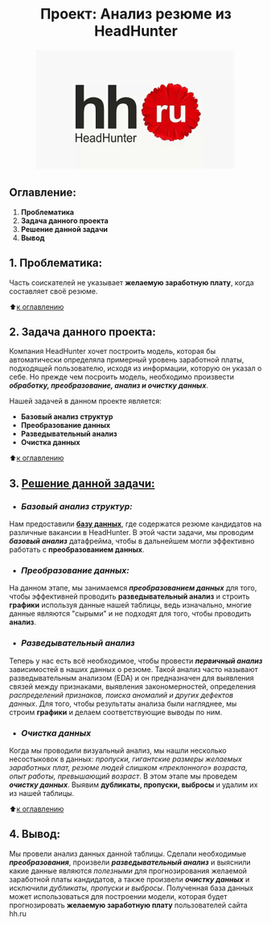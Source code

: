 # <center> Проект: Анализ резюме из HeadHunter </center>

<center> <img src = https://raw.githubusercontent.com/AndreyRysistov/DatasetsForPandas/main/hh%20label.jpg alt="drawing" style="width:400px;"> </center>

## Оглавление:
1. **Проблематика**
2.  **Задача данного проекта**
3. **Решение данной задачи**
4. **Вывод**

## 1. Проблематика:
Часть соискателей не указывает __желаемую заработную плату__, когда составляет своё резюме.

:arrow_up:[к оглавлению](https://github.com/komunist732/sf_data-science/blob/main/Project_1/README.md)

## 2. Задача данного проекта:
Компания HeadHunter хочет построить модель, которая бы автоматически определяла примерный уровень заработной платы, подходящей пользователю, исходя из информации, которую он указал о себе. Но прежде чем посроить модель, необходимо произвести ___обработку, преобразование, анализ и очистку данных___.

Нашей задачей в данном проекте является:
* __Базовый анализ структур__
* __Преобразование данных__
* __Разведывательный анализ__
* __Очистка данных__ 

:arrow_up:[к оглавлению](https://github.com/komunist732/sf_data-science/blob/main/Project_1/README.md)

## 3. [Решение данной задачи:](https://github.com/komunist732/sf_data-science/blob/main/Project_1/%D0%90%D0%BD%D0%B0%D0%BB%D0%B8%D0%B7%20%D1%80%D0%B5%D0%B7%D1%8E%D0%BC%D0%B5%20%20HH.ipynb)
* ### ___Базовый анализ структур:___
Нам предоставили **[базу данных](https://drive.google.com/file/d/1vKcx7xKHDmAtIIz9C7smMjN9aqTJKni0/view?usp=sharing)**, где содержатся резюме кандидатов на различные вакансии в HeadHunter. В этой части задачи, мы проводим ___базовый анализ___ датафрейма, чтобы  в дальнейшем могли эффективно работать с __преобразованием данных__.
* ### ___Преобразование данных:___
На данном этапе, мы занимаемся ___преобразованием данных___ для того, чтобы  эффективней проводить __разведывательный анализ__ и строить __графики__ используя данные нашей таблицы, ведь изначально, многие данные являются "сырыми" и не подходят для того, чтобы проводить __анализ__.
* ### ___Разведывательный анализ___
Теперь у нас есть всё необходимое, чтобы провести ___первичный анализ___ зависимостей в наших данных о резюме. Такой анализ часто называют разведывательным анализом (EDA) и он предназначен для выявления связей между признаками, выявления закономерностей, определения _распределений признаков, поиска аномалий и других дефектов данных_.
Для того, чтобы результаты анализа были нагляднее, мы строим __графики__ и делаем соответствующие выводы по ним.
* ### ___Очистка данных___
Когда мы проводили визуальный анализ, мы нашли несколько несостыковок в данных: _пропуски, гигантские размеры желаемых заработных плат, резюме людей слишком «преклонного» возраста, опыт работы, превышающий возраст_.
В этом этапе мы проведем ___очистку данных___. Выявим __дубликаты, пропуски, выбросы__ и удалим их из нашей таблицы.

:arrow_up:[к оглавлению](https://github.com/komunist732/sf_data-science/blob/main/Project_1/README.md)

## 4. Вывод:
Мы провели анализ данных данной таблицы. Сделали необходимые ___преобразования___, произвели ___разведывательный анализ___ и выяснили какие данные являются _полезными_ для прогнозирования желаемой заработной платы кандидатов, а также произвели ___очистку данных___ и исключили _дубликаты, пропуски и выбросы_. 
Полученная база данных может использоваться для построении модели, которая будет прогнозировать __желаемую заработную плату__ пользователей сайта hh.ru